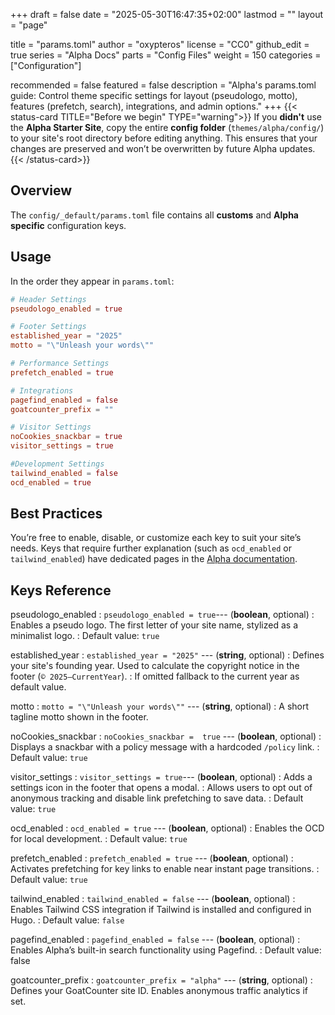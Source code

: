 +++
draft = false
date = "2025-05-30T16:47:35+02:00"
lastmod = ""
layout = "page"

title = "params.toml"
author = "oxypteros"
license = "CC0"
github_edit = true
series = "Alpha Docs"
  parts = "Config Files"
  weight = 150
categories = ["Configuration"]

recommended = false
featured = false
description = "Alpha's params.toml guide: Control theme specific settings for layout (pseudologo, motto), features (prefetch, search), integrations, and admin options."
+++
{{< status-card TITLE="Before we begin" TYPE="warning">}}
If you **didn't** use the **Alpha Starter Site**, copy the entire **config folder** (`themes/alpha/config/`) to your site's root directory before editing anything. 
This ensures that your changes are preserved and won’t be overwritten by future Alpha updates.
{{< /status-card>}}

## Overview
The `config/_default/params.toml` file contains all **customs** and **Alpha specific** configuration keys.

## Usage
In the order they appear in `params.toml`:
```toml
# Header Settings
pseudologo_enabled = true

# Footer Settings
established_year = "2025"
motto = "\"Unleash your words\""

# Performance Settings
prefetch_enabled = true

# Integrations
pagefind_enabled = false
goatcounter_prefix = ""

# Visitor Settings
noCookies_snackbar = true
visitor_settings = true

#Development Settings
tailwind_enabled = false
ocd_enabled = true
```

## Best Practices
You’re free to enable, disable, or customize each key to suit your site’s needs. Keys that require further explanation (such as `ocd_enabled` or `tailwind_enabled`) have dedicated pages in the [Alpha documentation](/docs).

## Keys Reference
pseudologo_enabled
: `pseudologo_enabled = true`--- (**boolean**, optional)
: Enables a pseudo logo. The first letter of your site name, stylized as a minimalist logo.
: Default value: `true`

established_year
: `established_year = "2025"` --- (**string**, optional)
: Defines your site's founding year. Used to calculate the copyright
notice in the footer (`© 2025–CurrentYear`).
: If omitted fallback to the current year as default value.

motto
: `motto = "\"Unleash your words\""` --- (**string**, optional)
: A short tagline motto shown in the footer. 

noCookies_snackbar
: `noCookies_snackbar =  true` --- (**boolean**, optional)
: Displays a snackbar with a policy message with a hardcoded `/policy` link.
: Default value: `true`

visitor_settings
: `visitor_settings = true`--- (**boolean**, optional)
: Adds a settings icon in the footer that opens a modal.
: Allows users to opt out of anonymous tracking and disable link prefetching to save data.
: Default value: `true`

ocd_enabled
: `ocd_enabled = true` --- (**boolean**, optional)
: Enables the OCD for local development.
: Default value: `true`

prefetch_enabled
: `prefetch_enabled = true` --- (**boolean**, optional)
: Activates prefetching for key links to enable near instant page transitions.
: Default value: `true`

tailwind_enabled
: `tailwind_enabled = false` --- (**boolean**, optional)
: Enables Tailwind CSS integration if Tailwind is installed and configured in Hugo.
: Default value: `false`

pagefind_enabled
: `pagefind_enabled = false` --- (**boolean**, optional)
: Enables Alpha’s built-in search functionality using Pagefind.
: Default value: false

goatcounter_prefix
: `goatcounter_prefix = "alpha"` --- (**string**, optional)
: Defines your GoatCounter site ID. Enables anonymous traffic analytics if set.
